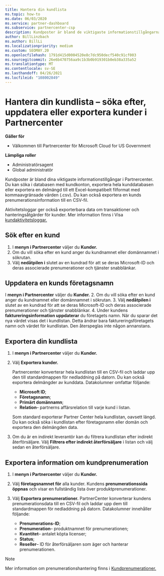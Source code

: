 ```yaml
---
title: Hantera din kundlista
ms.topic: how-to
ms.date: 06/03/2020
ms.service: partner-dashboard
ms.subservice: partnercenter-csp
description: Kundposter är bland de viktigaste informationstillgångarna. Lär dig hur du visar, söker efter, uppdaterar & exporterar information i din Partnercenter-kundlista.
author: BillLinzbach
ms.author: BillLi
ms.localizationpriority: medium
ms.custom: SEOMAY.20
ms.openlocfilehash: 1791d415d0004520e8c7dc950decf540c91cf003
ms.sourcegitcommit: 26e6b470756aa9c1b3b0b919301b0eb38a335a52
ms.translationtype: MT
ms.contentlocale: sv-SE
ms.lasthandoff: 04/26/2021
ms.locfileid: "108002849"
---
```

# <a name="manage-your-customer-list---search-update-or-export-customers-in-partner-center"></a>Hantera din kundlista – söka efter, uppdatera eller exportera kunder i Partnercenter

**Gäller för**

- Välkommen till Partnercenter för Microsoft Cloud for US Government

**Lämpliga roller**

- Administratörsagent
- Global administratör

Kundposter är bland dina viktigaste informationstillgångar i Partnercenter. Du kan söka i databasen med kundkonton, exportera hela kunddatabasen eller exportera en delmängd till ett Excel-kompatibelt filformat med kommaavgränsade värden (.csv). Du kan också exportera en kunds prenumerationsinformation till en CSV-fil.

Aktivitetsloggar ger också exporterbara data om transaktioner och hanteringsåtgärder för kunder. Mer information finns i Visa [kundaktivitetsloggar.](activity-logs.md)

## <a name="search-for-a-customer"></a>Sök efter en kund

1. I **menyn i Partnercenter** väljer du **Kunder.**
2. Om du vill söka efter en kund anger du kundnamnet eller domännamnet i sökrutan.
3. Välj **nedåtpilen i** slutet av en kundrad för att se deras Microsoft-ID och deras associerade prenumerationer och tjänster snabblänkar.

## <a name="update-a-customers-company-name"></a>Uppdatera en kunds företagsnamn

I **menyn i Partnercenter** väljer du **Kunder.**
2. Om du vill söka efter en kund anger du kundnamnet eller domännamnet i sökrutan.
3. Välj **nedåtpilen i** slutet av en kundrad för att se deras Microsoft-ID och deras associerade prenumerationer och tjänster snabblänkar.
4. Under kundens **faktureringsinformation uppdaterar** du företagets namn. När du sparar det nya värdet visas det i kundlistan. Detta ändrar bara faktureringsföretagets namn och värdet för kundlistan. Den återspeglas inte någon annanstans.

## <a name="export-your-customer-list"></a>Exportera din kundlista

1. I **menyn i Partnercenter** väljer du **Kunder.**
2. Välj **Exportera kunder.**

   Partnercenter konverterar hela kundlistan till en CSV-fil och laddar upp den till standardmappen för nedladdning på datorn. Du kan också exportera delmängder av kunddata. Datakolumner omfattar följande:

   - **Microsoft ID**;
   - **Företagsnamn**;
   - **Primärt domännamn**;
   - **Relation**– partnerns affärsrelation till varje kund i listan.

    Som standard exporterar Partner Center hela kundlistan, oavsett längd. Du kan också söka i kundlistan efter företagsnamn eller domän och exportera den delmängden data.

3. Om du är en indirekt leverantör kan du filtrera kundlistan efter indirekt återförsäljare. Välj **Filtrera efter indirekt återförsäljare** i listan och välj sedan en återförsäljare.


## <a name="export-customer-subscription-information"></a>Exportera information om kundprenumeration

1. I **menyn i Partnercenter** väljer du **Kunder.**

2. Välj **företagsnamnet för** alla kunder. Kundens **prenumerationssida öppnas** och visar en fullständig lista över produktprenumerationer.

3. Välj **Exportera prenumerationer.** PartnerCenter konverterar kundens prenumerationsdata till en CSV-fil och laddar upp dem till standardmappen för nedladdning på datorn. Datakolumner innehåller följande:
   - **Prenumerations-ID**;
   - **Prenumeration**– produktnamnet för prenumerationen;
   - **Kvantitet**– antalet köpta licenser;
   - **Status**;
   - **Reseller**– ID för återförsäljaren som äger och hanterar prenumerationen.

> [!NOTE]  
> Mer information om prenumerationshantering finns i [Kundprenumerationer.](customer-subscriptions.md)
